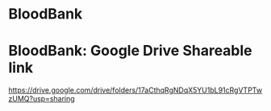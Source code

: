 # BloodBank
 
# BloodBank: Google Drive Shareable link
https://drive.google.com/drive/folders/17aCthqRgNDqX5YU1bL91cRgVTPTwzUMQ?usp=sharing
